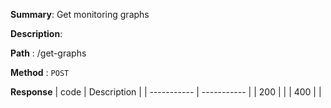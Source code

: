 **Summary**: Get monitoring graphs

**Description**:

**Path** : /get-graphs

**Method** : `POST`

**Response**
| code      | Description |
| ----------- | ----------- |
|  200   |       |
|  400   |       |

